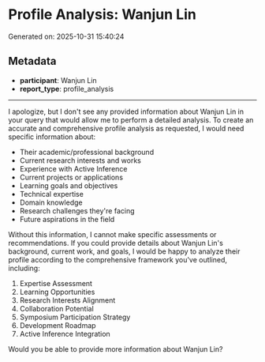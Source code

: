 # Profile Analysis: Wanjun Lin

Generated on: 2025-10-31 15:40:24

## Metadata

- **participant**: Wanjun Lin
- **report_type**: profile_analysis

---

I apologize, but I don't see any provided information about Wanjun Lin in your query that would allow me to perform a detailed analysis. To create an accurate and comprehensive profile analysis as requested, I would need specific information about:

- Their academic/professional background
- Current research interests and works
- Experience with Active Inference
- Current projects or applications
- Learning goals and objectives
- Technical expertise
- Domain knowledge
- Research challenges they're facing
- Future aspirations in the field

Without this information, I cannot make specific assessments or recommendations. If you could provide details about Wanjun Lin's background, current work, and goals, I would be happy to analyze their profile according to the comprehensive framework you've outlined, including:

1. Expertise Assessment
2. Learning Opportunities
3. Research Interests Alignment
4. Collaboration Potential
5. Symposium Participation Strategy
6. Development Roadmap
7. Active Inference Integration

Would you be able to provide more information about Wanjun Lin?